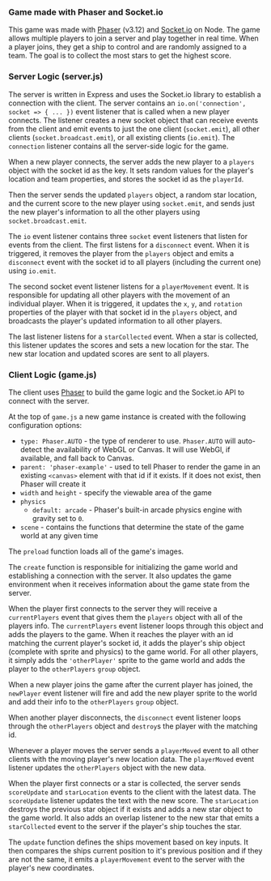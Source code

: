 ### Game made with Phaser and Socket.io
This game was made with [Phaser](https://phaser.io/) (v3.12) and [Socket.io](https://socket.io/) on Node. The game allows multiple players to join a server and play together in real time. When a player joins, they get a ship to control and are randomly assigned to a team. The goal is to collect the most stars to get the highest score.

### Server Logic (server.js)
The server is written in Express and uses the Socket.io library to establish a connection with the client. The server contains an `io.on('connection', socket => { ... })` event listener that is called when a new player connects. The listener creates a new socket object that can receive events from the client and emit events to just the one client (`socket.emit`), all other clients (`socket.broadcast.emit`), or all existing clients (`io.emit`). The `connection` listener contains all the server-side logic for the game.

When a new player connects, the server adds the new player to a `players` object with the socket id as the key. It sets random values for the player's location and team properties, and stores the socket id as the `playerId`.

Then the server sends the updated `players` object, a random star location, and the current score to the new player using `socket.emit`, and sends just the new player's information to all the other players using `socket.broadcast.emit`.

The `io` event listener contains three `socket` event listeners that listen for events from the client. The first listens for a `disconnect` event. When it is triggered, it removes the player from the `players` object and emits a `disconnect` event with the socket id to all players (including the current one) using `io.emit`.

The second socket event listener listens for a `playerMovement` event. It is responsible for updating all other players with the movement of an individual player. When it is triggered, it updates the `x`, `y`, and `rotation` properties of the player with that socket id in the `players` object, and broadcasts the player's updated information to all other players.

The last listener listens for a `starCollected` event. When a star is collected, this listener updates the scores and sets a new location for the star. The new star location and updated scores are sent to all players.

### Client Logic (game.js)
The client uses [Phaser](https://phaser.io/) to build the game logic and the Socket.io API to connect with the server.

At the top of `game.js` a new game instance is created with the following configuration options:
- `type: Phaser.AUTO` - the type of renderer to use. `Phaser.AUTO` will auto-detect the availability of WebGL or Canvas. It will use WebGl, if available, and fall back to Canvas.
- `parent: 'phaser-example'` - used to tell Phaser to render the game in an existing `<canvas>` element with that id if it exists. If it does not exist, then Phaser will create it
- `width` and `height` - specify the viewable area of the game
- `physics`
  - `default: arcade` - Phaser's built-in arcade physics engine with gravity set to `0`.
- `scene` - contains the functions that determine the state of the game world at any given time

The `preload` function loads all of the game's images.

The `create` function is responsible for initializing the game world and establishing a connection with the server. It also updates the game environment when it receives information about the game state from the server.

When the player first connects to the server they will receive a `currentPlayers` event that gives them the `players` object with all of the players info. The `currentPlayers` event listener loops through this object and adds the players to the game. When it reaches the player with an id matching the current player's socket id, it adds the player's ship object (complete with sprite and physics) to the game world. For all other players, it simply adds the `'otherPlayer'` sprite to the game world and adds the player to the `otherPlayers` `group` object.

When a new player joins the game after the current player has joined, the `newPlayer` event listener will fire and add the new player sprite to the world and add their info to the `otherPlayers` `group` object.

When another player disconnects, the `disconnect` event listener loops through the `otherPlayers` object and `destroy`s the player with the matching id.

Whenever a player moves the server sends a `playerMoved` event to all other clients with the moving player's new location data. The `playerMoved` event listener updates the `otherPlayers` object with the new data.

When the player first connects or a star is collected, the server sends `scoreUpdate` and `starLocation` events to the client with the latest data. The `scoreUpdate` listener updates the text with the new score. The `starLocation` destroys the previous star object if it exists and adds a new star object to the game world. It also adds an overlap listener to the new star that emits a `starCollected` event to the server if the player's ship touches the star.

The `update` function defines the ships movement based on key inputs. It then compares the ships current position to it's previous position and if they are not the same, it emits a `playerMovement` event to the server with the player's new coordinates.
